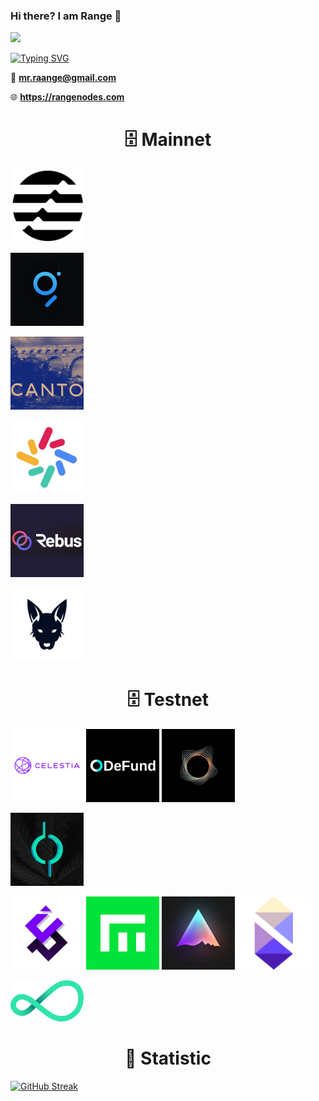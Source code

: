 ### Hi there? I am Range  👋
![](https://komarev.com/ghpvc/?username=mrraange)

[![Typing SVG](https://readme-typing-svg.herokuapp.com?color=%2336BCF7&lines=PoS+Validator+Range,+Blockchain+Enthusiast)](https://git.io/typing-svg)

 💌 **mr.raange@gmail.com**
 
 🌐 **https://rangenodes.com**

<h1 align="center">🗄️ Mainnet</h1>

[<img src='https://github.com/mrraange/mainnet-logo/blob/e40de705bebc7c00809b12b67dc7575f6e2a12b9/aptos.png' alt='aptos'  width='117'>](https://explorer.aptoslabs.com/Validators)

[<img src='https://github.com/mrraange/mainnet-logo/blob/e40de705bebc7c00809b12b67dc7575f6e2a12b9/graph.jpg' alt='The Graph'  width='117'>](https://thegraph.com/explorer/profile?id=0x61c713ff1fda089188f7b450df224d1b96467e21&view=Indexing)

[<img src='https://github.com/mrraange/mainnet-logo/blob/d4047ba508679c30a99722001cc3c39d3534d363/canto.png' alt='Canto'  width='117'>](https://explorer.nodestake.top/canto/staking/cantovaloper14hr6ew8jcdhslnxnqj2yz8u8t7lu5tznr0s9cd)

[<img src='https://github.com/mrraange/mainnet-logo/blob/d4047ba508679c30a99722001cc3c39d3534d363/Lambda.png' alt='Lambda'  width='117'>](https://explorer.nodestake.top/lambda/staking/lambvaloper10a939cdh0g0fhakk5fg2ut6urgjleu3rffuys4)

[<img src='https://github.com/mrraange/mainnet-logo/blob/e843c3ecae5e2de2eeb0f4bfbc21e383d0be34b9/rebus.png' alt='Rebus'  width='117'>](https://rebus.explorers.guru/validator/rebusvaloper1hcntqnnxshswsyf77j2n8trwzajx3w4cyerz3w)

[<img src='https://github.com/mrraange/mainnet-logo/blob/f12f1f225ccffe6095f73032c36e3c0559f16721/jackal.jpg' alt='Jackal'  width='117'>](https://explorer.nodestake.top/jackal/staking/jklvaloper10seqc5w66wjax28f9shfdfl76k6hrz3n9pc3xv)

<h1 align="center">🗄️ Testnet</h1>

[<img src='https://github.com/mrraange/mainnet-logo/blob/e843c3ecae5e2de2eeb0f4bfbc21e383d0be34b9/celestia.PNG' alt='Celestia'  width='117'>](https://celestia.explorers.guru/validator/celestiavaloper1qg3cuvj7mtw9q5jmgnqkxyag5jyneheem8rvx5)
[<img src='https://github.com/mrraange/mainnet-logo/blob/7a2b59c73527379c34d910f400e3d4ef53c8c2f3/DeFund.png' alt='DeFund'  width='117'>](https://defund.explorers.guru/validator/defundvaloper1tlvttjkz9ecuyq5z2x7z8au0x3t0uppux328zx)
[<img src='https://github.com/mrraange/mainnet-logo/blob/15991ab22189eba1ea88a78f4392e399464c1a66/Penumbra.png' alt='Penumbra'  width='117'>](https://www.minima.global/)

[<img src='https://github.com/mrraange/mainnet-logo/blob/cea9d409b23df2c6826992699158bdf8cf37838e/TerpNetwork.png' alt='Terp Network'  width='117'>](https://explorer.nodestake.top/terp-testnet/staking/terpvaloper177zl4jfvlmyf7lpc73yd4xq54tca0agy79x5aj)

[<img src='https://github.com/mrraange/mainnet-logo/blob/c48e7d9b13545f7c0ffb448ba71ee7c2ba8ff743/Uptick%20Network.png' alt='Uptick Network'  width='117'>](https://uptick.explorers.guru/validator/uptickvaloper1qnzsvw22vq4v9r65lttlx974gt5jmentad4gww)
[<img src='https://github.com/mrraange/mainnet-logo/blob/f12f1f225ccffe6095f73032c36e3c0559f16721/emprover.png' alt=''  width='117'>](https://www.empower.eco/)
[<img src='https://github.com/mrraange/mainnet-logo/blob/f12f1f225ccffe6095f73032c36e3c0559f16721/humanode.jpg' alt='Humanode'  width='117'>](https://humanode.io/)
[<img src='https://github.com/mrraange/mainnet-logo/blob/f12f1f225ccffe6095f73032c36e3c0559f16721/nibiru.png' alt='Nibiru'  width='117'>](https://nibiru.explorers.guru/validator/nibivaloper18pmu4hth048ftwaz0nzj5gp02hvz7uzen79gc8)

<img src='https://github.com/mrraange/mainnet-logo/blob/f12f1f225ccffe6095f73032c36e3c0559f16721/obol.PNG' alt='Obol'  width='117'>

<h1 align="center"><h1 align="center">📝 Statistic</h1>

[![GitHub Streak](https://github-readme-streak-stats.herokuapp.com/?user=mrraange)](https://git.io/streak-stats)</h1>



<!--
**mrraange/mrraange** is a ✨ _special_ ✨ repository because its `README.md` (this file) appears on your GitHub profile.

Here are some ideas to get you started:

- 🔭 I’m currently working on ...
- 🌱 I’m currently learning ...
- 👯 I’m looking to collaborate on ...
- 🤔 I’m looking for help with ...
- 💬 Ask me about ...
- 📫 How to reach me: ...
- 😄 Pronouns: ...
- ⚡ Fun fact: ...
-->
